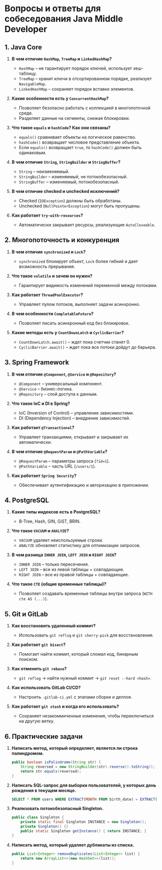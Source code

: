 # Вопросы и ответы для собеседования Java Middle Developer

## 1. Java Core
1. **В чем отличие `HashMap`, `TreeMap` и `LinkedHashMap`?**  
   - `HashMap` – не гарантирует порядок ключей, использует хеш-таблицу.  
   - `TreeMap` – хранит ключи в отсортированном порядке, реализует `NavigableMap`.  
   - `LinkedHashMap` – сохраняет порядок вставки элементов.

2. **Какие особенности есть у `ConcurrentHashMap`?**  
   - Позволяет безопасно работать с коллекцией в многопоточной среде.  
   - Разделяет данные на сегменты, снижая блокировки.

3. **Что такое `equals` и `hashCode`? Как они связаны?**  
   - `equals()` сравнивает объекты на логическое равенство.  
   - `hashCode()` возвращает числовое представление объекта.  
   - Если `equals()` возвращает `true`, то `hashCode()` должен быть одинаковым.

4. **В чем отличие `String`, `StringBuilder` и `StringBuffer`?**  
   - `String` – неизменяемый.  
   - `StringBuilder` – изменяемый, не потокобезопасный.  
   - `StringBuffer` – изменяемый, потокобезопасный.

5. **В чем отличие checked и unchecked исключений?**  
   - Checked (`IOException`) должны быть обработаны.  
   - Unchecked (`NullPointerException`) могут быть пропущены.

6. **Как работает `try-with-resources`?**  
   - Автоматически закрывает ресурсы, реализующие `AutoCloseable`.

## 2. Многопоточность и конкуренция
1. **В чем отличие `synchronized` и `Lock`?**  
   - `synchronized` блокирует объект, `Lock` более гибкий и дает возможность прерывания.

2. **Что такое `volatile` и зачем он нужен?**  
   - Гарантирует видимость изменений переменной между потоками.

3. **Как работает `ThreadPoolExecutor`?**  
   - Управляет пулом потоков, выполняет задачи асинхронно.

4. **В чем особенности `CompletableFuture`?**  
   - Позволяет писать асинхронный код без блокировок.

5. **Какие методы есть у `CountDownLatch` и `CyclicBarrier`?**  
   - `CountDownLatch.await()` – ждет пока счетчик станет 0.  
   - `CyclicBarrier.await()` – ждет пока все потоки дойдут до барьера.

## 3. Spring Framework
1. **В чем отличие `@Component`, `@Service` и `@Repository`?**  
   - `@Component` – универсальный компонент.  
   - `@Service` – бизнес-логика.  
   - `@Repository` – слой доступа к данным.

2. **Что такое IoC и DI в Spring?**  
   - IoC (Inversion of Control) – управление зависимостями.  
   - DI (Dependency Injection) – внедрение зависимостей.

3. **Как работает `@Transactional`?**  
   - Управляет транзакциями, открывает и закрывает их автоматически.

4. **В чем отличие `@RequestParam` и `@PathVariable`?**  
   - `@RequestParam` – параметры запроса (`?id=1`).  
   - `@PathVariable` – часть URL (`/users/1`).

5. **Как работает `Spring Security`?**  
   - Обеспечивает аутентификацию и авторизацию в приложении.

## 4. PostgreSQL
1. **Какие типы индексов есть в PostgreSQL?**  
   - B-Tree, Hash, GIN, GiST, BRIN.

2. **Что такое `VACUUM` и `ANALYZE`?**  
   - `VACUUM` удаляет неиспользуемые строки.  
   - `ANALYZE` обновляет статистику для оптимизации запросов.

3. **В чем разница `INNER JOIN`, `LEFT JOIN` и `RIGHT JOIN`?**  
   - `INNER JOIN` – только пересечения.  
   - `LEFT JOIN` – все из левой таблицы + совпадающие.  
   - `RIGHT JOIN` – все из правой таблицы + совпадающие.

4. **Что такое `CTE` (общие временные таблицы)?**  
   - Позволяет создавать временные таблицы внутри запроса (`WITH cte AS (...)`).

## 5. Git и GitLab
1. **Как восстановить удаленный коммит?**  
   - Использовать `git reflog` и `git cherry-pick` для восстановления.

2. **Как работает `git bisect`?**  
   - Помогает найти коммит, который сломал код, бинарным поиском.

3. **Как отменить `git rebase`?**  
   - `git reflog` → найти нужный коммит → `git reset --hard <hash>`.

4. **Как использовать GitLab CI/CD?**  
   - Настроить `.gitlab-ci.yml` с этапами сборки и деплоя.

5. **Как работает `git stash` и когда его использовать?**  
   - Сохраняет незакоммиченные изменения, чтобы переключиться на другую ветку.

## 6. Практические задачи
1. **Написать метод, который определяет, является ли строка палиндромом.**
   ```java
   public boolean isPalindrome(String str) {
       String reversed = new StringBuilder(str).reverse().toString();
       return str.equals(reversed);
   }
   ```
2. **Написать SQL-запрос для выборки пользователей, у которых день рождения в текущем месяце.**
   ```sql
   SELECT * FROM users WHERE EXTRACT(MONTH FROM birth_date) = EXTRACT(MONTH FROM CURRENT_DATE);
   ```
3. **Реализовать потокобезопасный Singleton.**  
   ```java
   public class Singleton {
       private static final Singleton INSTANCE = new Singleton();
       private Singleton() {}
       public static Singleton getInstance() { return INSTANCE; }
   }
   ```
4. **Написать метод, который удаляет дубликаты из списка.**  
   ```java
   public List<Integer> removeDuplicates(List<Integer> list) {
       return new ArrayList<>(new HashSet<>(list));
   }
   ```

